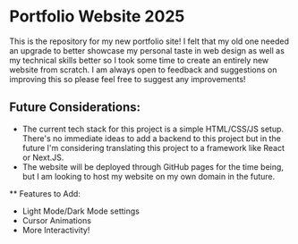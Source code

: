 # Portfolio Website 2025

This is the repository for my new portfolio site! I felt that my old one needed an upgrade to better showcase my personal taste in web design as well as my technical skills better so I took some time to create an entirely new website from scratch. I am always open to feedback and suggestions on improving this so please feel free to suggest any improvements!

## Future Considerations:
* The current tech stack for this project is a simple HTML/CSS/JS setup. There's no immediate ideas to add a backend to this project but in the future I'm considering translating this project to a framework like React or Next.JS.
* The website will be deployed through GitHub pages for the time being, but I am looking to host my website on my own domain in the future. 

** Features to Add:
* Light Mode/Dark Mode settings
* Cursor Animations
* More Interactivity!